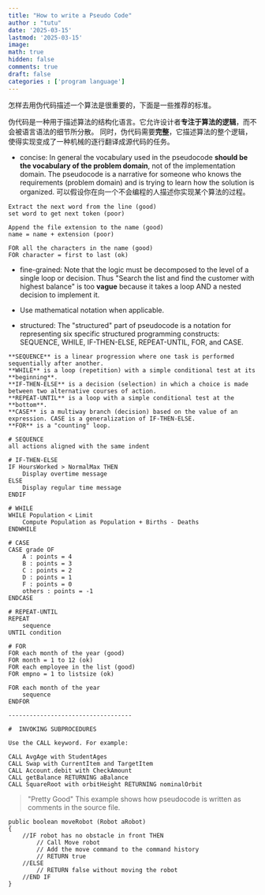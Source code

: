 ```yaml
---
title: "How to write a Pseudo Code"
author : "tutu"
date: '2025-03-15'
lastmod: '2025-03-15'
image:
math: true
hidden: false
comments: true
draft: false
categories : ['program language']
---
```


怎样去用伪代码描述一个算法是很重要的，下面是一些推荐的标准。

伪代码是一种用于描述算法的结构化语言。它允许设计者**专注于算法的逻辑**，而不会被语言语法的细节所分散。
同时，伪代码需要**完整**，它描述算法的整个逻辑，使得实现变成了一种机械的逐行翻译成源代码的任务。

- concise: In general the vocabulary used in the pseudocode **should be the vocabulary of the problem domain**, not of the implementation domain. The pseudocode is a narrative for someone who knows the requirements (problem domain) and is trying to learn how the solution is organized. 可以假设你在向一个不会编程的人描述你实现某个算法的过程。

```raw
Extract the next word from the line (good)
set word to get next token (poor)

Append the file extension to the name (good)
name = name + extension (poor)

FOR all the characters in the name (good)
FOR character = first to last (ok)
```

- fine-grained: Note that the logic must be decomposed to the level of a single loop or decision. Thus "Search the list and find the customer with highest balance" is too **vague** because it takes a loop AND a nested decision to implement it.

- Use mathematical notation when applicable.

- structured: The "structured" part of pseudocode is a notation for representing six specific structured programming constructs: SEQUENCE, WHILE, IF-THEN-ELSE, REPEAT-UNTIL, FOR, and CASE. 

```raw
**SEQUENCE** is a linear progression where one task is performed sequentially after another.
**WHILE** is a loop (repetition) with a simple conditional test at its **beginning**.
**IF-THEN-ELSE** is a decision (selection) in which a choice is made between two alternative courses of action.
**REPEAT-UNTIL** is a loop with a simple conditional test at the **bottom**.
**CASE** is a multiway branch (decision) based on the value of an expression. CASE is a generalization of IF-THEN-ELSE.
**FOR** is a "counting" loop.

# SEQUENCE
all actions aligned with the same indent

# IF-THEN-ELSE
IF HoursWorked > NormalMax THEN
    Display overtime message
ELSE
    Display regular time message
ENDIF

# WHILE
WHILE Population < Limit
    Compute Population as Population + Births - Deaths
ENDWHILE

# CASE
CASE grade OF
    A : points = 4
    B : points = 3
    C : points = 2
    D : points = 1
    F : points = 0
    others : points = -1
ENDCASE

# REPEAT-UNTIL
REPEAT
    sequence
UNTIL condition

# FOR
FOR each month of the year (good)
FOR month = 1 to 12 (ok)
FOR each employee in the list (good)
FOR empno = 1 to listsize (ok)

FOR each month of the year
    sequence
ENDFOR

-----------------------------------

#  INVOKING SUBPROCEDURES

Use the CALL keyword. For example:

CALL AvgAge with StudentAges
CALL Swap with CurrentItem and TargetItem
CALL Account.debit with CheckAmount
CALL getBalance RETURNING aBalance
CALL SquareRoot with orbitHeight RETURNING nominalOrbit
```

>"Pretty Good"  This example shows how pseudocode is written as comments in the source file.

```raw
public boolean moveRobot (Robot aRobot)
{
    //IF robot has no obstacle in front THEN
        // Call Move robot
        // Add the move command to the command history
        // RETURN true
    //ELSE
        // RETURN false without moving the robot
    //END IF
}
```